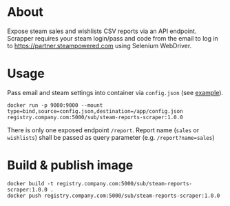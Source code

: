 # About
Expose steam sales and wishlists CSV reports via an API endpoint. Scrapper requires your steam login/pass and code from the email to log in to https://partner.steampowered.com using Selenium WebDriver.

# Usage
Pass email and steam settings into container via `config.json` (see [example](/example.json)).

```
docker run -p 9000:9000 --mount type=bind,source=config.json,destination=/app/config.json registry.company.com:5000/sub/steam-reports-scraper:1.0.0
```

There is only one exposed endpoint `/report`. Report name (`sales` or `wishlists`) shall be passed as query parameter (e.g. `/report?name=sales`)

# Build & publish image
```
docker build -t registry.company.com:5000/sub/steam-reports-scraper:1.0.0 .
docker push registry.company.com:5000/sub/steam-reports-scraper:1.0.0
```